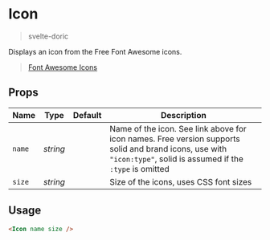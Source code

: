# Icon
> svelte-doric

Displays an icon from the Free Font Awesome icons.
> [Font Awesome Icons](https://fontawesome.com/search?m=free)

## Props
| Name | Type | Default | Description |
| --- | --- | --- | --- |
| `name` | _string_ | | Name of the icon. See link above for icon names. Free version supports solid and brand icons, use with `"icon:type"`, solid is assumed if the `:type` is omitted
| `size` | _string_ | | Size of the icons, uses CSS font sizes

## Usage
```html
<Icon name size />
```
